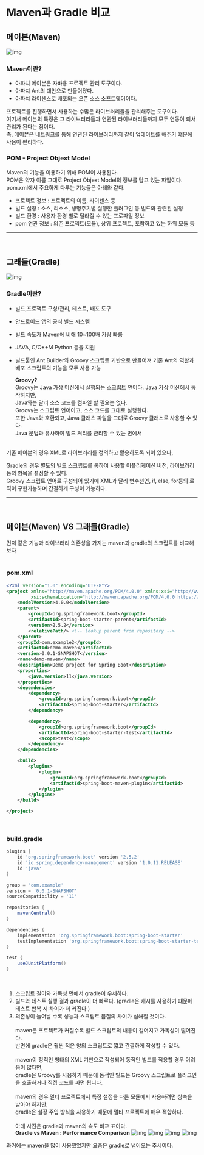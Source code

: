 # Maven과 Gradle 비교

## 메이븐(Maven)

![img](https://img1.daumcdn.net/thumb/R1280x0/?scode=mtistory2&fname=https%3A%2F%2Fblog.kakaocdn.net%2Fdn%2FPA9i4%2Fbtq8bsoZE6Y%2FxNQw1nKBQP2i2OURKZDZn0%2Fimg.png)

### Maven이란?

- 아파치 메이븐은 자바용 프로젝트 관리 도구이다.
- 아파치 Ant의 대안으로 만들어졌다.
- 아파치 라이센스로 배포되는 오픈 소스 소프트웨어이다.

프로젝트를 진행하면서 사용하는 수많은 라이브러리들을 관리해주는 도구이다.  
여기서 메이븐의 특징은 그 라이브러리들과 연관된 라이브러리들까지 모두 연동이 되서 관리가 된다는 점이다.  
즉, 메이븐은 네트워크를 통해 연관된 라이브러리까지 같이 업데이트를 해주기 떄문에 사용이 편리하다.

### POM - Project Objext Model

Maven의 기능을 이용하기 위해 POM이 사용된다.  
POM은 약자 이름 그대로 Project Objext Model의 정보를 담고 있는 파일이다.  
pom.xml에서 주요하게 다루는 기능들은 아래와 같다.

- 프로젝트 정보 : 프로젝트의 이름, 라이센스 등
- 빌드 설정 : 소스, 리소스, 생명주기별 실행한 플러그인 등 빌드와 관련된 설정
- 빌드 환경 : 사용자 환경 별로 달라질 수 있는 프로파일 정보
- pom 연관 정보 : 의존 프로젝트(모듈), 상위 프로젝트, 포함하고 있는 하위 모듈 등

<hr>
<br>

## 그래들(Gradle)

![img](https://img1.daumcdn.net/thumb/R1280x0/?scode=mtistory2&fname=https%3A%2F%2Fblog.kakaocdn.net%2Fdn%2FEh1RA%2Fbtq79q6tnlQ%2FCQZ2CP3BJgDKBAiKAmCWLk%2Fimg.png)

### Gradle이란?

- 빌드,프로잭트 구성/관리, 테스트, 배포 도구
- 안드로이드 앱의 공식 빌드 시스템
- 빌드 속도가 Maven에 비해 10~100배 가량 빠름
- JAVA, C/C++M Python 등을 지원
- 빌드툴인 Ant Builder와 Groovy 스크립트 기반으로 만들어져 기존 Ant의 역할과 배포 스크립트의 기능을 모두 사용 가능

  **Groovy?**  
  Groovy는 Java 가상 머신에서 실행되는 스크립트 언어다. Java 가상 머신에서 동작하지만,  
   Java와는 달리 소스 코드를 컴파일 할 필요는 없다.  
   Groovy는 스크립트 언어이고, 소스 코드를 그대로 실행한다.  
   또한 Java와 호환되고, Java 클래스 파일을 그대로 Groovy 클래스로 사용할 수 있다.  
   Java 문법과 유사하여 빌드 처리를 관리할 수 있는 면에서

<br>
기존 메이븐의 경우 XML로 라이브러리를 정의하고 활용하도록 되어 있으나,

Gradle의 경우 별도의 빌드 스크립트를 통하여 사용할 어플리케이션 버전, 라이브러리 등의 항목을 설정할 수 있다.  
Groovy 스크립트 언어로 구성되어 있기에 XML과 달리 변수선언, if, else, for등의 로직이 구현가능하며 간결하게 구성이 가능하다.

<hr>
<br>

## 메이븐(Maven) VS 그래들(Gradle)

먼저 같은 기능과 라이브러리 의존성을 가지는 maven과 gradle의 스크립트를 비교해 보자  
<br>

### pom.xml

```xml
<?xml version="1.0" encoding="UTF-8"?>
<project xmlns="http://maven.apache.org/POM/4.0.0" xmlns:xsi="http://www.w3.org/2001/XMLSchema-instance"
         xsi:schemaLocation="http://maven.apache.org/POM/4.0.0 https://maven.apache.org/xsd/maven-4.0.0.xsd">
    <modelVersion>4.0.0</modelVersion>
    <parent>
        <groupId>org.springframework.boot</groupId>
        <artifactId>spring-boot-starter-parent</artifactId>
        <version>2.5.2</version>
        <relativePath/> <!-- lookup parent from repository -->
    </parent>
    <groupId>com.example2</groupId>
    <artifactId>demo-maven</artifactId>
    <version>0.0.1-SNAPSHOT</version>
    <name>demo-maven</name>
    <description>Demo project for Spring Boot</description>
    <properties>
        <java.version>11</java.version>
    </properties>
    <dependencies>
        <dependency>
            <groupId>org.springframework.boot</groupId>
            <artifactId>spring-boot-starter</artifactId>
        </dependency>

        <dependency>
            <groupId>org.springframework.boot</groupId>
            <artifactId>spring-boot-starter-test</artifactId>
            <scope>test</scope>
        </dependency>
    </dependencies>

    <build>
        <plugins>
            <plugin>
                <groupId>org.springframework.boot</groupId>
                <artifactId>spring-boot-maven-plugin</artifactId>
            </plugin>
        </plugins>
    </build>

</project>
```

<br>

### build.gradle

```gradle
plugins {
    id 'org.springframework.boot' version '2.5.2'
    id 'io.spring.dependency-management' version '1.0.11.RELEASE'
    id 'java'
}

group = 'com.example'
version = '0.0.1-SNAPSHOT'
sourceCompatibility = '11'

repositories {
    mavenCentral()
}

dependencies {
    implementation 'org.springframework.boot:spring-boot-starter'
    testImplementation 'org.springframework.boot:spring-boot-starter-test'
}

test {
    useJUnitPlatform()
}
```

<br>

1. 스크립트 길이와 가독성 면에서 gradle이 우세하다.
2. 빌드와 테스트 실행 결과 gradle이 더 빠르다. (gradle은 캐시를 사용하기 떄문에 테스트 반복 시 차이가 더 커진다.)
3. 의존성이 늘어날 수록 성능과 스크립트 품질의 차이가 심해질 것이다.  
   <br>
   maven은 프로젝트가 커질수록 빌드 스크립트의 내용이 길어지고 가독성이 떨어진다.  
   반면에 gradle은 훨씬 적은 양의 스크립트로 짧고 간결하게 작성할 수 있다.  
   <br>
   maven이 정적인 형태의 XML 기반으로 작성되어 동적인 빌드를 적용할 경우 어려움이 많다면,  
   gradle은 Groovy를 사용하기 때문에 동적인 빌드는 Groovy 스크립트로 플러그인을 호출하거나 직접 코드를 짜면 됩니다.  
   <br>
   maven의 경우 멀티 프로젝트에서 특정 설정을 다른 모듈에서 사용하려면 상속을 받아야 하지만,  
   gradle은 설정 주입 방식을 사용하기 때문에 멀티 프로젝트에 매우 적합하다.  
   <br>
   아래 사진은 gradle과 maven의 속도 비교 표이다.  
   **Gradle vs Maven : Performance Comparison**
   ![img](https://img1.daumcdn.net/thumb/R1280x0/?scode=mtistory2&fname=https%3A%2F%2Fblog.kakaocdn.net%2Fdn%2FdKtmEU%2Fbtq8bsvQoKc%2FDjilAAylpcHLJFRtXQCd01%2Fimg.png)
   ![img](https://img1.daumcdn.net/thumb/R1280x0/?scode=mtistory2&fname=https%3A%2F%2Fblog.kakaocdn.net%2Fdn%2FbS9riQ%2Fbtq8aN1zMjC%2FKn1fpOCrvzF1lWKkoDNy4K%2Fimg.png)
   ![img](https://img1.daumcdn.net/thumb/R1280x0/?scode=mtistory2&fname=https%3A%2F%2Fblog.kakaocdn.net%2Fdn%2FcEGqWA%2Fbtq8dulsWv5%2FRPudjkBsjzmp0gKd3Qk0z1%2Fimg.png)
   ![img](https://img1.daumcdn.net/thumb/R1280x0/?scode=mtistory2&fname=https%3A%2F%2Fblog.kakaocdn.net%2Fdn%2F1me5I%2Fbtq8aOznGOG%2FMMblyASIa9QaGkmi9xEw30%2Fimg.png)
   <br>

과거에는 maven을 많이 사용했었지만 요즘은 gradle로 넘어오는 추세이다.

